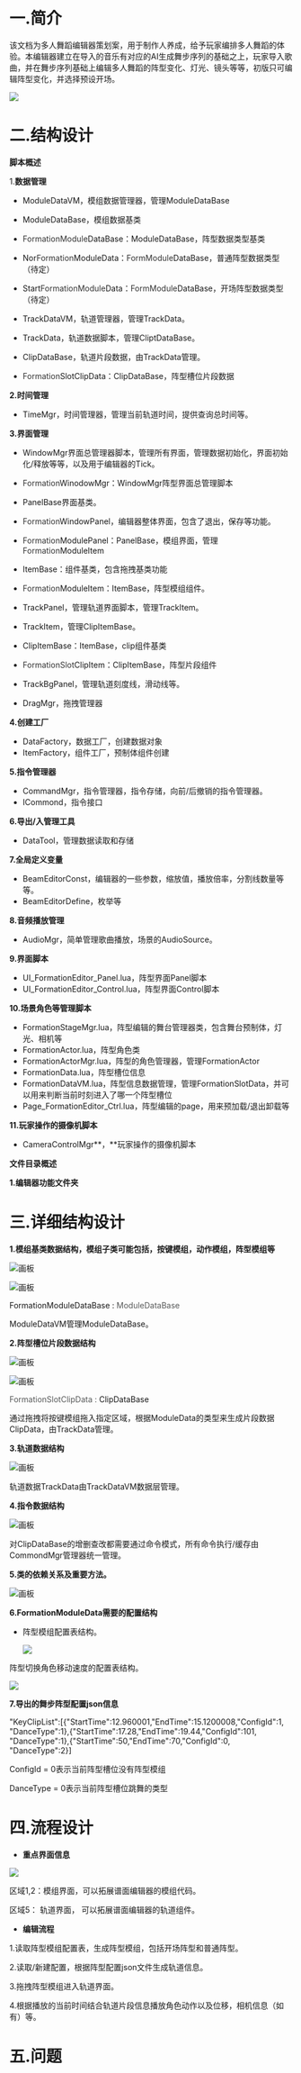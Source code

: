 # 一.简介
该文档为多人舞蹈编辑器策划案，用于制作人养成，给予玩家编排多人舞蹈的体验。本编辑器建立在导入的音乐有对应的AI生成舞步序列的基础之上，玩家导入歌曲，并在舞步序列基础上编辑多人舞蹈的阵型变化、灯光、镜头等等，初版只可编辑阵型变化，并选择预设开场。

![](https://cdn.nlark.com/yuque/0/2024/png/45413786/1728461330244-7e46c27b-2552-4469-b525-cc60c4e95931.png?x-oss-process=image%2Fformat%2Cwebp%2Fresize%2Cw_1406%2Climit_0)

# 二.结构设计
**脚本概述**

1.**数据管理**

+ ModuleDataVM，模组数据管理器，管理ModuleDataBase
+ ModuleDataBase，模组数据基类
+ <font style="color:rgb(51, 51, 51);">FormationModule</font>DataBase：ModuleDataBase，阵型数据类型基类
+ Nor<font style="color:rgb(51, 51, 51);">Formation</font>ModuleData：<font style="color:rgb(51, 51, 51);">FormModule</font>DataBase，普通阵型数据类型（待定）
+ Start<font style="color:rgb(51, 51, 51);">FormationModule</font>Data：<font style="color:rgb(51, 51, 51);">FormModule</font>DataBase，开场阵型数据类型（待定）



+ TrackDataVM，轨道管理器，管理TrackData。
+ TrackData，轨道数据脚本，管理CliptDataBase。
+ ClipDataBase，轨道片段数据，由TrackData管理。
+ <font style="color:rgb(51, 51, 51);">Formation</font>SlotClipData：ClipDataBase，阵型槽位片段数据



**2.时间管理**

+ TimeMgr，时间管理器，管理当前轨道时间，提供查询总时间等。

**3.界面管理**

+ WindowMgr界面总管理器脚本，管理所有界面，管理数据初始化，界面初始化/释放等等，以及用于编辑器的Tick。
+ <font style="color:rgb(51, 51, 51);">Formation</font>WinodowMgr：WindowMgr阵型界面总管理脚本
+ PanelBase界面基类。



+ <font style="color:rgb(51, 51, 51);">Formation</font>WindowPanel，编辑器整体界面，包含了退出，保存等功能。



+ <font style="color:rgb(51, 51, 51);">Formation</font>ModulePanel：PanelBase，模组界面，管理<font style="color:rgb(51, 51, 51);">Formation</font>ModuleItem
+ ItemBase：组件基类，包含拖拽基类功能
+ <font style="color:rgb(51, 51, 51);">Formation</font>ModuleItem：ItemBase，阵型模组组件。



+ TrackPanel，管理轨道界面脚本，管理TrackItem。
+ TrackItem，管理ClipItemBase。
+ ClipItemBase：ItemBase，clip组件基类
+ <font style="color:rgb(51, 51, 51);">FormationSlot</font>ClipItem：ClipItemBase，阵型片段组件



+ TrackBgPanel，管理轨道刻度线，滑动线等。
+ DragMgr，拖拽管理器

**4.创建工厂**

+ DataFactory，数据工厂，创建数据对象
+ ItemFactory，组件工厂，预制体组件创建

**5.指令管理器**

+ CommandMgr，指令管理器，指令存储，向前/后撤销的指令管理器。
+ ICommond，指令接口

**6.导出/入管理工具**

+ DataTool，管理数据读取和存储

**7.全局定义变量**

+ BeamEditorConst，编辑器的一些参数，缩放值，播放倍率，分割线数量等等。
+ BeamEditorDefine，枚举等

**8.音频播放管理**

+ AudioMgr，简单管理歌曲播放，场景的AudioSource。

**9.界面脚本**

+ UI_FormationEditor_Panel.lua，阵型界面Panel脚本
+ UI_FormationEditor_Control.lua，阵型界面Control脚本

**10.场景角色等管理脚本**

+ FormationStageMgr.lua，阵型编辑的舞台管理器类，包含舞台预制体，灯光、相机等
+ FormationActor.lua，阵型角色类
+ FormationActorMgr.lua，阵型的角色管理器，管理FormationActor
+ FormationData.lua，阵型槽位信息
+ FormationDataVM.lua，阵型信息数据管理，管理FormationSlotData，并可以用来判断当前时刻进入了哪一个阵型槽位
+ Page_FormationEditor_Ctrl.lua，阵型编辑的page，用来预加载/退出卸载等

**11.玩家操作的摄像机脚本**

+ CameraControlMgr**，**玩家操作的摄像机脚本





**文件目录概述**

**1.编辑器功能文件夹**

# 三.详细结构设计
**1.模组基类数据结构，模组子类可能包括，按键模组，动作模组，阵型模组等**

![画板](https://cdn.nlark.com/yuque/0/2024/jpeg/46026893/1728700509418-8d313151-8402-491d-ae44-0de4a41a360e.jpeg)

![画板](https://cdn.nlark.com/yuque/0/2024/jpeg/46026893/1728729227765-1c8789c9-3ec7-4967-abe3-19075e24649f.jpeg)

FormationModuleDataBase : <font style="color:rgb(88, 90, 90);">ModuleDataBase</font>

ModuleDataVM管理ModuleDataBase。

**2.阵型槽位片段数据结构**

![画板](https://cdn.nlark.com/yuque/0/2024/jpeg/46026893/1728700932694-3b4603a6-f0c5-440c-b170-e2496254c5a7.jpeg)

![画板](https://cdn.nlark.com/yuque/0/2024/jpeg/46026893/1729050314081-17d8a5c8-f06c-4861-8121-80a302e6e2c8.jpeg)

<font style="color:rgb(88, 90, 90);">FormationSlotClipData : </font>ClipDataBase

通过拖拽将按键模组拖入指定区域，根据ModuleData的类型来生成片段数据ClipData，由TrackData管理。

**3.轨道数据结构**

![画板](https://cdn.nlark.com/yuque/0/2024/jpeg/46026893/1724811037077-a4e23644-7800-4424-9958-befd661243f9.jpeg)

轨道数据TrackData由TrackDataVM数据层管理。

**4.指令数据结构**

![画板](https://cdn.nlark.com/yuque/0/2024/jpeg/46026893/1728709742461-3588ac59-4a2c-427f-be10-f1cc00093f6f.jpeg)

对ClipDataBase的增删查改都需要通过命令模式，所有命令执行/缓存由CommondMgr管理器统一管理。

**5.类的依赖关系及重要方法。**

![画板](https://cdn.nlark.com/yuque/0/2024/jpeg/46026893/1728871352372-a0ae2107-78d8-4e22-a1ad-e40d95f5577a.jpeg)

**6.FormationModuleData需要的配置结构**

+ 阵型模组配置表结构。

    ![](https://cdn.nlark.com/yuque/0/2024/png/46026893/1728717609091-47e1fdc2-ee06-43e1-ae22-324533ba95b0.png)

阵型切换角色移动速度的配置表结构。

![](https://cdn.nlark.com/yuque/0/2024/png/46026893/1728717397672-b0f25a6b-e5f7-49f2-9d09-c7bd121e2f2a.png)

**7.导出的舞步阵型配置json信息**

"KeyClipList":[{"StartTime":12.960001,"EndTime":15.1200008,"ConfigId":1, "DanceType":1},{"StartTime":17.28,"EndTime":19.44,"ConfigId":101, "DanceType":1},{"StartTime":50,"EndTime":70,"ConfigId":0, "DanceType":2}]

ConfigId = 0表示当前阵型槽位没有阵型模组

DanceType = 0表示当前阵型槽位跳舞的类型

# 四.流程设计
+ **重点界面信息**

![](https://cdn.nlark.com/yuque/0/2024/png/45413786/1728461330244-7e46c27b-2552-4469-b525-cc60c4e95931.png?x-oss-process=image%2Fformat%2Cwebp%2Fresize%2Cw_1406%2Climit_0)

区域1,2：模组界面，可以拓展谱面编辑器的模组代码。

区域5：   轨道界面， 可以拓展谱面编辑器的轨道组件。

+ **编辑流程**

1.读取阵型模组配置表，生成阵型模组，包括开场阵型和普通阵型。

2.读取/新建配置，根据阵型配置json文件生成轨道信息。

3.拖拽阵型模组进入轨道界面。

4.根据播放的当前时间结合轨道片段信息播放角色动作以及位移，相机信息（如有）等。



# 五.问题
